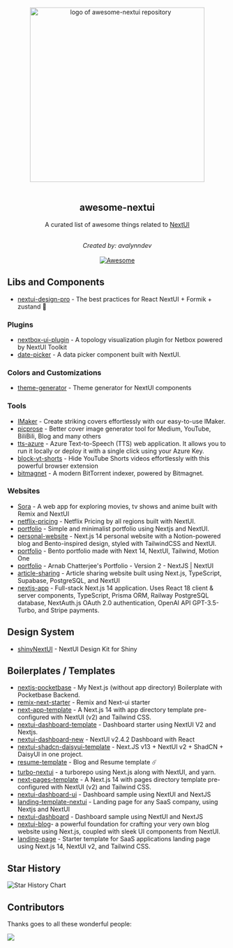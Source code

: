 <p align="center">
  <br>
  <img width="400" src="https://raw.githubusercontent.com/birobirobiro/awesome-shadcn-ui/64729b2c178e3fdcb42c0c7bf341bcde7ae502ea/assets/logo.svg" alt="logo of awesome-nextui repository">
  <br>
  <br>
</p>

<h2 align='center'>awesome-nextui</h2>

<p align='center'>
A curated list of awesome things related to <a href='https://nextui.org/' target="_blank">NextUI</a>
<br><br>

<p align='center'>
<i>Created by: avalynndev</i>
<br><br>

<a href='https://github.com/avalynndev/awesome-nextui/' target="_blank">
<img src='https://cdn.rawgit.com/sindresorhus/awesome/d7305f38d29fed78fa85652e3a63e154dd8e8829/media/badge.svg' alt='Awesome'>
</a>
</p>

## Libs and Components
- [nextui-design-pro](https://github.com/wangly19/nextui-design-pro) - The best practices for React NextUI + Formik + zustand 🚀

### Plugins
- [nextbox-ui-plugin](https://github.com/iDebugAll/nextbox-ui-plugin) - A topology visualization plugin for Netbox powered by NextUI Toolkit
- [date-picker](https://github.com/christophstach/nextui-date-picker) - A data picker component built with NextUI.

### Colors and Customizations
- [theme-generator](https://github.com/xylish7/nextui-theme-generator) - Theme generator for NextUI components

### Tools
- [IMaker](https://github.com/slince-zero/IMaker) - Create striking covers effortlessly with our easy-to-use IMaker.
- [picprose](https://github.com/jarronkot/picprose) - Better cover image generator tool for Medium, YouTube, BiliBili, Blog and many others
- [tts-azure](https://github.com/Femoon/tts-azure-web) - Azure Text-to-Speech (TTS) web application. It allows you to run it locally or deploy it with a single click using your Azure Key.
- [block-yt-shorts](https://github.com/probablyraging/hide-youtube-shorts) - Hide YouTube Shorts videos effortlessly with this powerful browser extension
- [bitmagnet](https://github.com/journey-ad/Bitmagnet-Next-Web) - A modern BitTorrent indexer, powered by Bitmagnet.

### Websites
- [Sora](https://github.com/Khanhtran47/Sora) - A web app for exploring movies, tv shows and anime built with Remix and NextUI
- [netflix-pricing](https://github.com/DyAxy/Netflix-Pricing) - Netflix Pricing by all regions built with NextUI.
- [portfolio](https://github.com/Siumauricio/portfolio) - Simple and minimalist portfolio using Nextjs and NextUI.
- [personal-website](https://github.com/itsEricWu/ericwu.me) - Next.js 14 personal website with a Notion-powered blog and Bento-inspired design, styled with TailwindCSS and NextUI.
- [portfolio](https://github.com/leoMirandaa/portfolio) - Bento portfolio made with Next 14, NextUI, Tailwind, Motion One
- [portfolio](https://github.com/arn4b/thecoolerportfolio-ver2) - Arnab Chatterjee's Portfolio - Version 2 - NextJS | NextUI
- [article-sharing](https://github.com/coopercodes/MediumNextJSSupabaseClone) - Article sharing website built using Next.js, TypeScript, Supabase, PostgreSQL, and NextUI
- [nextjs-app](https://github.com/yaseenmustapha/nextjs14-app) - Full-stack Next.js 14 application. Uses React 18 client & server components, TypeScript, Prisma ORM, Railway PostgreSQL database, NextAuth.js OAuth 2.0 authentication, OpenAI API GPT-3.5-Turbo, and Stripe payments.

## Design System
- [shinyNextUI](https://github.com/RinteRface/shinyNextUI) - NextUI Design Kit for Shiny

## Boilerplates / Templates
- [nextjs-pocketbase](https://github.com/ChristianSeelemann/nextjs-with-pocketbase) - My Next.js (without app directory) Boilerplate with Pocketbase Backend.
- [remix-next-starter](https://github.com/mzaien/remix-nextui-vercel) - Remix and Next-ui starter
- [next-app-template](https://github.com/nextui-org/next-app-template) - A Next.js 14 with app directory template pre-configured with NextUI (v2) and Tailwind CSS.
- [nextui-dashboard-template](https://github.com/Siumauricio/nextui-dashboard-template) - Dashboard starter using NextUI V2 and Nextjs.
- [nextui-dashboard-new](https://github.com/aryankholqi/nextUI-Dashboard) - NextUI v2.4.2 Dashboard with React
- [nextui-shadcn-daisyui-template](https://github.com/TamjidAhmed10/nextui_shadcn_daisyui_template) - Next.JS v13 + NextUI v2 + ShadCN + DaisyUI in one project.
- [resume-template](https://github.com/hyesungoh/comet-land) - Blog and Resume template ☄️
- [turbo-nextui](https://github.com/godkingjay/turbo-nextui-starter) - a turborepo using Next.js along with NextUI, and yarn.
- [next-pages-template](https://github.com/nextui-org/next-pages-template) - A Next.js 14 with pages directory template pre-configured with NextUI (v2) and Tailwind CSS.
- [nextui-dashboard-ui](https://github.com/samuel0530/nextui-dashboard) - Dashboard sample using NextUI and NextJS
- [landing-template-nextui](https://github.com/Siumauricio/landing-template-nextui) - Landing page for any SaaS company, using Nextjs and NextUI
- [nextui-dashboard](https://github.com/chris-trapstar/nextui-dashboard) - Dashboard sample using NextUI and NextJS
- [nextui-blog](https://github.com/sametcn99/nextui-blog-template)- a powerful foundation for crafting your very own blog website using Next.js, coupled with sleek UI components from NextUI. 
- [landing-page](https://github.com/gonzalochale/nextui-saas-landing-template) - Starter template for SaaS applications landing page using Next.js 14, NextUI v2, and Tailwind CSS.

## Star History

<picture>
  <source media="(prefers-color-scheme: dark)" srcset="https://api.star-history.com/svg?repos=avalynndev/awesome-nextui&type=Date&theme=dark" />
  <source media="(prefers-color-scheme: light)" srcset="https://api.star-history.com/svg?repos=avalynndev/awesome-nextui&type=Date" />
  <img alt="Star History Chart" src="https://api.star-history.com/svg?repos=avalynndev/awesome-nextui&type=Date" />
</picture>

## Contributors

Thanks goes to all these wonderful people:

<a href="https://github.com/avalynndev/awesome-nextui/graphs/contributors">
  <img src="https://contrib.rocks/image?repo=avalynndev/awesome-nextui" />
</a>
